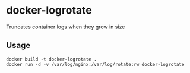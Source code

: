 # docker-logrotate

Truncates container logs when they grow in size

## Usage

```
docker build -t docker-logrotate .
docker run -d -v /var/log/nginx:/var/log/rotate:rw docker-logrotate
```

